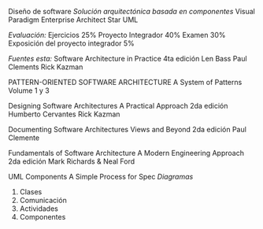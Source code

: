 Diseño de software
*Solución arquitectónica basada en componentes*
Visual Paradigm
Enterprise Architect
Star UML

*Evaluación:*
Ejercicios 25%
Proyecto Integrador 40%
Examen 30%
Exposición del proyecto integrador 5%

*Fuentes esta:*
Software Architecture in Practice
4ta edición
Len Bass 
Paul Clements
Rick Kazman

PATTERN-ORIENTED SOFTWARE ARCHITECTURE A System of Patterns Volume 1 y 3

Designing Software Architectures
A Practical Approach
2da edición
Humberto Cervantes
Rick Kazman

Documenting Software Architectures
Views and Beyond
2da edición
Paul Clemente

Fundamentals of Software Architecture
A Modern Engineering Approach
2da edición
Mark Richards & Neal Ford

UML Components 
A Simple Process for Spec
*Diagramas*
1. Clases
2. Comunicación
3. Actividades
4. Componentes